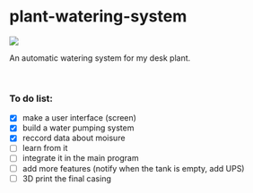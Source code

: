 # plant-watering-system
[![](https://img.shields.io/badge/based%20on-Teensy%204.1-blue)](https://www.pjrc.com/store/teensy41.html)

An automatic watering system for my desk plant.

<br/>

### To do list:

- [X] make a user interface (screen)
- [X] build a water pumping system
- [X] reccord data about moisure
- [ ] learn from it
- [ ] integrate it in the main program
- [ ] add more features (notify when the tank is empty, add UPS)
- [ ] 3D print the final casing

